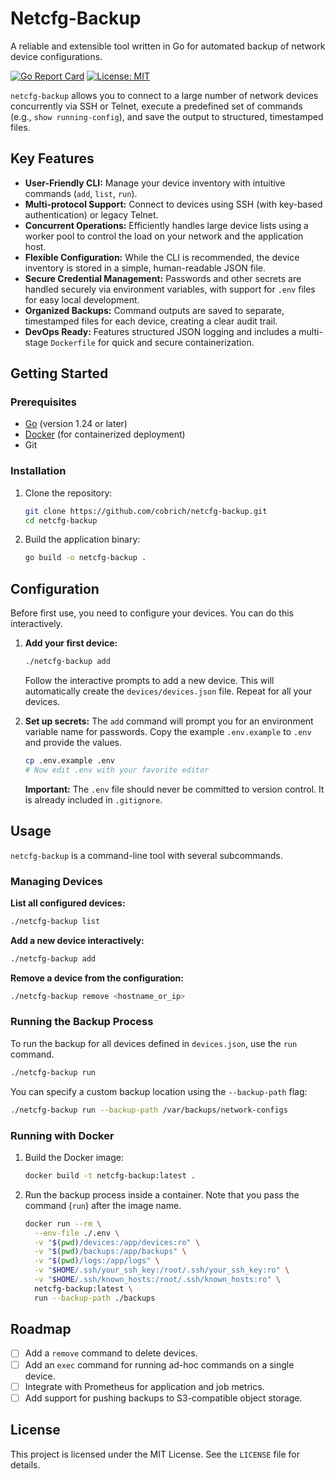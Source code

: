 # Netcfg-Backup

A reliable and extensible tool written in Go for automated backup of network device configurations.

[![Go Report Card](https://goreportcard.com/badge/github.com/cobrich/netcfg-backup)](https://goreportcard.com/report/github.com/cobrich/netcfg-backup)
[![License: MIT](https://img.shields.io/badge/License-MIT-yellow.svg)](https://opensource.org/licenses/MIT)

`netcfg-backup` allows you to connect to a large number of network devices concurrently via SSH or Telnet, execute a predefined set of commands (e.g., `show running-config`), and save the output to structured, timestamped files.

## Key Features

-   **User-Friendly CLI:** Manage your device inventory with intuitive commands (`add`, `list`, `run`).
-   **Multi-protocol Support:** Connect to devices using SSH (with key-based authentication) or legacy Telnet.
-   **Concurrent Operations:** Efficiently handles large device lists using a worker pool to control the load on your network and the application host.
-   **Flexible Configuration:** While the CLI is recommended, the device inventory is stored in a simple, human-readable JSON file.
-   **Secure Credential Management:** Passwords and other secrets are handled securely via environment variables, with support for `.env` files for easy local development.
-   **Organized Backups:** Command outputs are saved to separate, timestamped files for each device, creating a clear audit trail.
-   **DevOps Ready:** Features structured JSON logging and includes a multi-stage `Dockerfile` for quick and secure containerization.

## Getting Started

### Prerequisites

-   [Go](https://golang.org/doc/install) (version 1.24 or later)
-   [Docker](https://docs.docker.com/get-docker/) (for containerized deployment)
-   Git

### Installation

1.  Clone the repository:
    ```bash
    git clone https://github.com/cobrich/netcfg-backup.git
    cd netcfg-backup
    ```

2.  Build the application binary:
    ```bash
    go build -o netcfg-backup .
    ```

## Configuration

Before first use, you need to configure your devices. You can do this interactively.

1.  **Add your first device:**
    ```bash
    ./netcfg-backup add
    ```
    Follow the interactive prompts to add a new device. This will automatically create the `devices/devices.json` file. Repeat for all your devices.

2.  **Set up secrets:** The `add` command will prompt you for an environment variable name for passwords. Copy the example `.env.example` to `.env` and provide the values.
    ```bash
    cp .env.example .env
    # Now edit .env with your favorite editor
    ```
    **Important:** The `.env` file should never be committed to version control. It is already included in `.gitignore`.

## Usage

`netcfg-backup` is a command-line tool with several subcommands.

### Managing Devices

**List all configured devices:**
```bash
./netcfg-backup list
```

**Add a new device interactively:**
```bash
./netcfg-backup add
```

**Remove a device from the configuration:**
```bash
./netcfg-backup remove <hostname_or_ip>
```

### Running the Backup Process

To run the backup for all devices defined in `devices.json`, use the `run` command.
```bash
./netcfg-backup run
```

You can specify a custom backup location using the `--backup-path` flag:
```bash
./netcfg-backup run --backup-path /var/backups/network-configs
```

### Running with Docker

1.  Build the Docker image:
    ```bash
    docker build -t netcfg-backup:latest .
    ```

2.  Run the backup process inside a container. Note that you pass the command (`run`) after the image name.
    ```bash
    docker run --rm \
      --env-file ./.env \
      -v "$(pwd)/devices:/app/devices:ro" \
      -v "$(pwd)/backups:/app/backups" \
      -v "$(pwd)/logs:/app/logs" \
      -v "$HOME/.ssh/your_ssh_key:/root/.ssh/your_ssh_key:ro" \
      -v "$HOME/.ssh/known_hosts:/root/.ssh/known_hosts:ro" \
      netcfg-backup:latest \
      run --backup-path ./backups
    ```

## Roadmap

-   [ ] Add a `remove` command to delete devices.
-   [ ] Add an `exec` command for running ad-hoc commands on a single device.
-   [ ] Integrate with Prometheus for application and job metrics.
-   [ ] Add support for pushing backups to S3-compatible object storage.

## License

This project is licensed under the MIT License. See the `LICENSE` file for details.